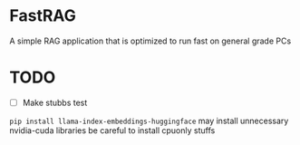# FastRAG
A simple RAG application that is optimized to run fast on general grade PCs


# TODO
- [ ] Make stubbs test


`pip install llama-index-embeddings-huggingface` may install unnecessary nvidia-cuda libraries be careful to install cpuonly stuffs


